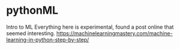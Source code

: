 # pythonML
Intro to ML
Everything here is experimental, found a post online that seemed interesting.
https://machinelearningmastery.com/machine-learning-in-python-step-by-step/

